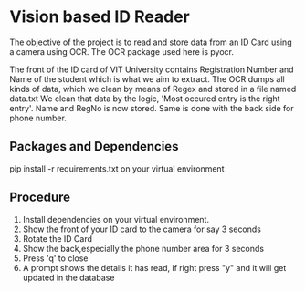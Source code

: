 # Vision based ID Reader

The objective of the project is to read and store data from an ID Card using a camera using OCR. The OCR package used here is pyocr.

The front of the ID card of VIT University contains Registration Number and Name of the student which is what we aim to extract. 
The OCR dumps all kinds of data, which we clean by means of Regex and stored in a file named data.txt
We clean that data by the logic, 'Most occured entry is the right entry'. Name and RegNo is now stored. Same is done with the back side for phone number.

## Packages and Dependencies
pip install -r requirements.txt on your virtual environment

## Procedure
1. Install dependencies on your virtual environment.
2. Show the front of your ID card to the camera for say 3 seconds 
3. Rotate the ID Card
4. Show the back,especially the phone number area for 3 seconds
5. Press 'q' to close
6. A prompt shows the details it has read, if right press "y" and it will get updated in the database

